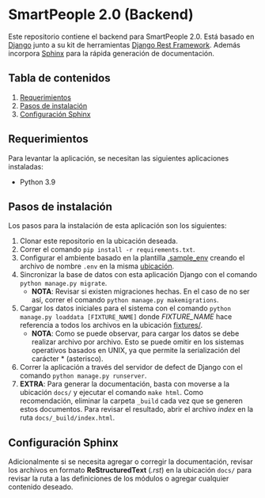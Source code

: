 # SmartPeople 2.0 (Backend)
Este repositorio contiene el backend para SmartPeople 2.0. Está basado en [Django](https://www.djangoproject.com/)
junto a su kit de herramientas [Django Rest Framework](https://www.django-rest-framework.org/). Además incorpora
[Sphinx](https://www.sphinx-doc.org/en/master/) para la rápida generación de documentación.

## Tabla de contenidos
1. [Requerimientos](#requerimientos)
2. [Pasos de instalación](#pasos-de-instalacin)
3. [Configuración Sphinx](#configuracin-sphinx)
 
## Requerimientos
Para levantar la aplicación, se necesitan las siguientes aplicaciones instaladas:
- Python 3.9

## Pasos de instalación
Los pasos para la instalación de esta aplicación son los siguientes:
1. Clonar este repositorio en la ubicación deseada.
2. Correr el comando `pip install -r requirements.txt`.
3. Configurar el ambiente basado en la plantilla [.sample_env](core/.sample_env) creando el archivo de nombre `.env` en
la misma [ubicación](core).
4. Sincronizar la base de datos con esta aplicación Django con el comando `python manage.py migrate`.
    - **NOTA**: Revisar si existen migraciones hechas. En el caso de no ser así, correr el comando
    `python manage.py makemigrations`.
5. Cargar los datos iniciales para el sistema con el comando `python manage.py loaddata [FIXTURE_NAME]` donde
_FIXTURE_NAME_ hace referencia a todos los archivos en la ubicación [fixtures/](fixtures).
    - **NOTA**: Como se puede observar, para cargar los datos se debe realizar archivo por archivo. Esto se puede omitir en
    los sistemas operativos basados en UNIX, ya que permite la serialización del carácter * (asterisco).
6. Correr la aplicación a través del servidor de defect de Django con el comando `python manage.py runserver`.
7. **EXTRA**: Para generar la documentación, basta con moverse a la ubicación `docs/` y ejecutar el comando `make html`.
Como recomendación, eliminar la carpeta `_build` cada vez que se generen estos documentos. Para revisar el resultado,
abrir el archivo _index_ en la ruta `docs/_build/index.html`.
## Configuración Sphinx
Adicionalmente si se necesita agregar o corregir la documentación, revisar los archivos en formato **ReStructuredText**
(_.rst_) en la ubicación `docs/` para revisar la ruta a las definiciones de los módulos o agregar cualquier contenido
deseado.